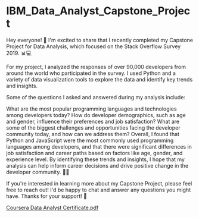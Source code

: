# IBM_Data_Analyst_Capstone_Project

Hey everyone! 👋 I'm excited to share that I recently completed my Capstone Project for Data Analysis, which focused on the Stack Overflow Survey 2019. 📊💻

For my project, I analyzed the responses of over 90,000 developers from around the world who participated in the survey. I used Python and a variety of data visualization tools to explore the data and identify key trends and insights.

Some of the questions I asked and answered during my analysis include:

What are the most popular programming languages and technologies among developers today?
How do developer demographics, such as age and gender, influence their preferences and job satisfaction?
What are some of the biggest challenges and opportunities facing the developer community today, and how can we address them?
Overall, I found that Python and JavaScript were the most commonly used programming languages among developers, and that there were significant differences in job satisfaction and career paths based on factors like age, gender, and experience level. By identifying these trends and insights, I hope that my analysis can help inform career decisions and drive positive change in the developer community. 🌟💪

If you're interested in learning more about my Capstone Project, please feel free to reach out! I'd be happy to chat and answer any questions you might have. Thanks for your support! 🙏

[Coursera Data Analyst Certificate.pdf](https://github.com/sdhnr/IBM_Data_Analyst_Capstone_Project/files/11204270/Coursera.Data.Analyst.Certificate.pdf)
